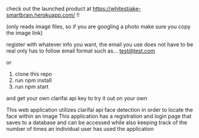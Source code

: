 check out the launched product at https://whitestjake-smartbrain.herokuapp.com/ !!

(only reads image files, so if you are googling a photo make sure you copy the image link)

register with whatever info you want, the email you use does not have to be real only has to follow email format
such as... test@test.com

or 

1. clone this repo
2. run npm install
3. run npm start

and get your own clarifai api key to try it out on your own

This web application utilizes clarifai api face detection in order to locate the face within an image
This application has a registration and login page that saves to a database and can be accessed while also keeping track of the number of times an individual user has used the application
